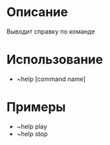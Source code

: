 # Описание

Выводит справку по команде

# Использование

* ~help [command name]

# Примеры

* ~help play
* ~help stop